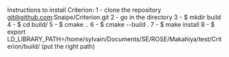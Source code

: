 Instructions to install Criterion:
1 - clone the repository git@github.com:Snaipe/Criterion.git
2 - go in the directory
3 - $ mkdir build
4 - $ cd build/
5 - $ cmake ..
6 - $ cmake --build .
7 - $ make install
8 - $ export LD_LIBRARY_PATH=/home/sylvain/Documents/SE/ROSE/Makahiya/test/Criterion/build/ (put the right path)
